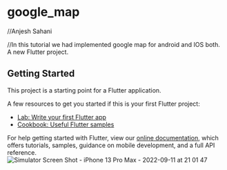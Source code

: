 # google_map

//Anjesh Sahani

//In this tutorial we had implemented google map for android and IOS both.
A new Flutter project.

## Getting Started

This project is a starting point for a Flutter application.

A few resources to get you started if this is your first Flutter project:

- [Lab: Write your first Flutter app](https://flutter.dev/docs/get-started/codelab)
- [Cookbook: Useful Flutter samples](https://flutter.dev/docs/cookbook)

For help getting started with Flutter, view our
[online documentation](https://flutter.dev/docs), which offers tutorials,
samples, guidance on mobile development, and a full API reference.
![Simulator Screen Shot - iPhone 13 Pro Max - 2022-09-11 at 21 01 47](https://user-images.githubusercontent.com/55047524/189535270-edd9c55d-074c-4ad1-892a-d9d8d9745853.png)

